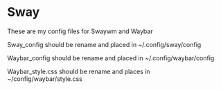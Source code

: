 # Sway

These are my config files for Swaywm and Waybar

Sway_config should be rename and placed in ~/.config/sway/config

Waybar_config should be rename and placed in ~/.config/waybar/config

Waybar_style.css should be rename and places in ~/config/waybar/style.css
